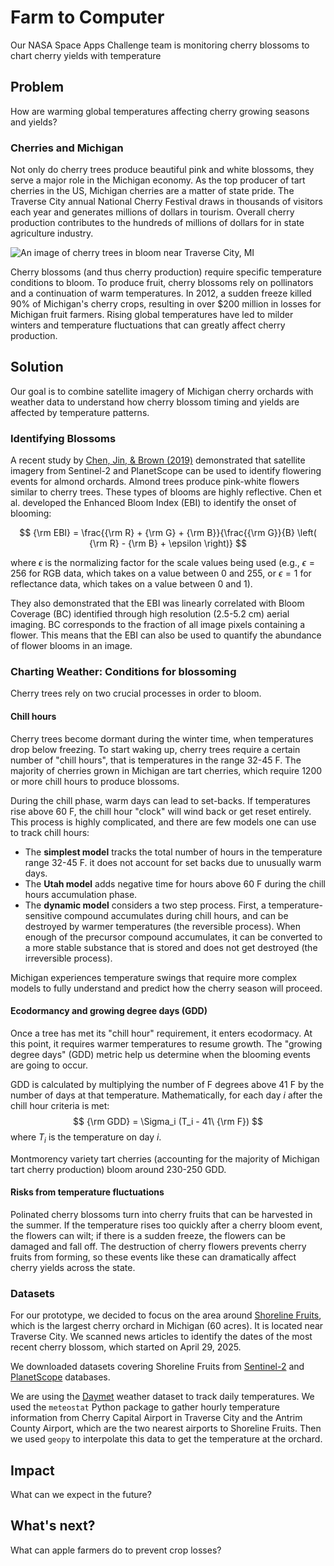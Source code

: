 # Farm to Computer

Our NASA Space Apps Challenge team is monitoring cherry blossoms to chart cherry yields with temperature

## Problem

How are warming global temperatures affecting cherry growing seasons and yields?

### Cherries and Michigan

Not only do cherry trees produce beautiful pink and white blossoms, they serve a major role in the Michigan economy. As the top producer of tart cherries in the US, Michigan cherries are a matter of state pride. The Traverse City annual National Cherry Festival draws in thousands of visitors each year and generates millions of dollars in tourism. Overall cherry production contributes to the hundreds of millions of dollars for in state agriculture industry.

![An image of cherry trees in bloom near Traverse City, MI](https://assets.simpleviewinc.com/sv-traversecity/image/upload/c_fill,h_491,q_100,w_1440/v1/cms_resources/cms_resources/cms_resources/cms_resources/clients/traversecity/1_Cherry_Blossoms_922eab3d-0357-47df-a773-203fade5440b.jpg)

Cherry blossoms (and thus cherry production) require specific temperature conditions to bloom. To produce fruit, cherry blossoms rely on pollinators and a continuation of warm temperatures. In 2012, a sudden freeze killed 90% of Michigan's cherry crops, resulting in over $200 million in losses for Michigan fruit farmers. Rising global temperatures have led to milder winters and temperature fluctuations that can greatly affect cherry production.

## Solution

Our goal is to combine satellite imagery of Michigan cherry orchards with weather data to understand how cherry blossom timing and yields are affected by temperature patterns.

### Identifying Blossoms

A recent study by [Chen, Jin, & Brown (2019)](https://www.sciencedirect.com/science/article/pii/S092427161930190X) demonstrated that satellite imagery from Sentinel-2 and PlanetScope can be used to identify flowering events for almond orchards. Almond trees produce pink-white flowers similar to cherry trees. These types of blooms are highly reflective. Chen et al. developed the Enhanced Bloom Index (EBI) to identify the onset of blooming:

$$ {\rm EBI} = \frac{{\rm R} + {\rm G} + {\rm B}}{\frac{{\rm G}}{B} \left( {\rm R} - {\rm B} + \epsilon \right)} $$

where $\epsilon$ is the normalizing factor for the scale values being used (e.g., $\epsilon = 256$ for RGB data, which takes on a value between 0 and 255, or $\epsilon = 1$ for reflectance data, which takes on a value between 0 and 1).

They also demonstrated that the EBI was linearly correlated with Bloom Coverage (BC) identified through high resolution (2.5-5.2 cm) aerial imaging. BC corresponds to the fraction of all image pixels containing a flower. This means that the EBI can also be used to quantify the abundance of flower blooms in an image.

### Charting Weather: Conditions for blossoming

Cherry trees rely on two crucial processes in order to bloom. 

#### Chill hours

Cherry trees become dormant during the winter time, when temperatures drop below freezing. To start waking up, cherry trees require a certain number of "chill hours", that is temperatures in the range 32-45 F. The majority of cherries grown in Michigan are tart cherries, which require 1200 or more chill hours to produce blossoms.

During the chill phase, warm days can lead to set-backs. If temperatures rise above 60 F, the chill hour "clock" will wind back or get reset entirely. This process is highly complicated, and there are few models one can use to track chill hours:
- The **simplest model** tracks the total number of hours in the temperature range 32-45 F. it does not account for set backs due to unusually warm days.
- The **Utah model** adds negative time for hours above 60 F during the chill hours accumulation phase.
- The **dynamic model** considers a two step process. First, a temperature-sensitive compound accumulates during chill hours, and can be destroyed by warmer temperatures (the reversible process). When enough of the precursor compound accumulates, it can be converted to a more stable substance that is stored and does not get destroyed (the irreversible process).

Michigan experiences temperature swings that require more complex models to fully understand and predict how the cherry season will proceed.

#### Ecodormancy and growing degree days (GDD)

Once a tree has met its "chill hour" requirement, it enters ecodormacy. At this point, it requires warmer temperatures to resume growth. The "growing degree days" (GDD) metric help us determine when the blooming events are going to occur.

GDD is calculated by multiplying the number of F degrees above 41 F by the number of days at that temperature. Mathematically, for each day $i$ after the chill hour criteria is met:
$$ {\rm GDD} = \Sigma_i (T_i - 41\ {\rm F}) $$
where $T_i$ is the temperature on day $i$.

Montmorency variety tart cherries (accounting for the majority of Michigan tart cherry production) bloom around 230-250 GDD.

#### Risks from temperature fluctuations

Polinated cherry blossoms turn into cherry fruits that can be harvested in the summer. If the temperature rises too quickly after a cherry bloom event, the flowers can wilt; if there is a sudden freeze, the flowers can be damaged and fall off. The destruction of cherry flowers prevents cherry fruits from forming, so these events like these can dramatically affect cherry yields across the state.

### Datasets

For our prototype, we decided to focus on the area around [Shoreline Fruits](https://www.shorelinefruit.com/about/our-story), which is the largest cherry orchard in Michigan (60 acres). It is located near Traverse City. We scanned news articles to identify the dates of the most recent cherry blossom, which started on April 29, 2025.

We downloaded datasets covering Shoreline Fruits from [Sentinel-2](https://www.esa.int/Applications/Observing_the_Earth/Copernicus/Sentinel-2) and [PlanetScope](https://earth.esa.int/eogateway/missions/planetscope) databases. 

We are using the [Daymet](https://www.earthdata.nasa.gov/data/projects/daymet) weather dataset to track daily temperatures. We used the `meteostat` Python package to gather hourly temperature information from Cherry Capital Airport in Traverse City and the Antrim County Airport, which are the two nearest airports to Shoreline Fruits. Then we used `geopy` to interpolate this data to get the temperature at the orchard.

## Impact

What can we expect in the future?

## What's next?

What can apple farmers do to prevent crop losses?
